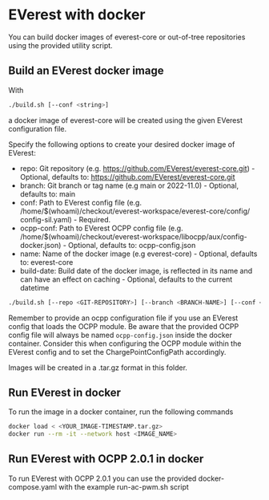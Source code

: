# EVerest with docker

You can build docker images of everest-core or out-of-tree repositories using the provided utility script. 

## Build an EVerest docker image

With 

```bash
./build.sh [--conf <string>]
```

a docker image of everest-core will be created using the given EVerest configuration file.

Specify the following options to create your desired docker image of EVerest:
  
* repo: Git repository (e.g. https://github.com/EVerest/everest-core.git) - Optional, defaults to: https://github.com/EVerest/everest-core.git
* branch: Git branch or tag name (e.g main or 2022-11.0) - Optional, defaults to: main
* conf: Path to EVerest config file (e.g. /home/$(whoami)/checkout/everest-workspace/everest-core/config/ config-sil.yaml) - Required.
* ocpp-conf: Path to EVerest OCPP config file (e.g. /home/$(whoami)/checkout/everest-workspace/libocpp/aux/config-docker.json) - Optional, defaults to: ocpp-config.json
* name: Name of the docker image (e.g everest-core) - Optional, defaults to: everest-core
* build-date: Build date of the docker image, is reflected in its name and can have an effect on caching - Optional, defaults to the current datetime

```bash
./build.sh [--repo <GIT-REPOSITORY>] [--branch <BRANCH-NAME>] [--conf <EVEREST-CONFIG>] [--ocpp-conf <OCPP-CONFIG>] [--name <IMAGE-NAME>] [--build-date 2042]
```
Remember to provide an ocpp configuration file if you use an EVerest config that loads the OCPP module. Be aware that the provided OCPP config file will always be named `ocpp-config.json` inside the docker container. Consider this when configuring the OCPP module within the EVerest config and to set the ChargePointConfigPath accordingly.

Images will be created in a .tar.gz format in this folder.

## Run EVerest in docker

To run the image in a docker container, run the following commands

```bash
docker load < <YOUR_IMAGE-TIMESTAMP.tar.gz>
docker run --rm -it --network host <IMAGE_NAME>
```

## Run EVerest with OCPP 2.0.1 in docker
To run EVerest with OCPP 2.0.1 you can use the provided docker-compose.yaml with the example run-ac-pwm.sh script
